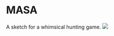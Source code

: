 # MASA
 
 A sketch for a whimsical hunting game.
![](https://github.com/Benja-Boi/MASA/blob/main/Animation.gif)
